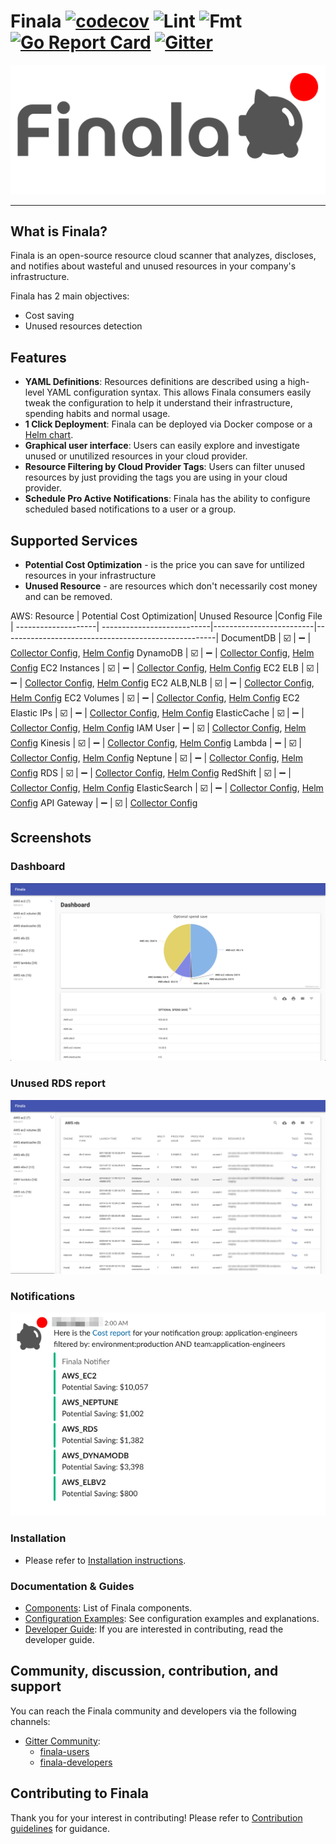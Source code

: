 # Finala [![codecov](https://codecov.io/gh/similarweb/finala/branch/master/graph/badge.svg)](https://codecov.io/gh/similarweb/finala) ![Lint](https://github.com/similarweb/finala/workflows/Lint/badge.svg) ![Fmt](https://github.com/similarweb/finala/workflows/Fmt/badge.svg) [![Go Report Card](https://goreportcard.com/badge/github.com/similarweb/finala)](https://goreportcard.com/report/github.com/similarweb/finala) [![Gitter](https://badges.gitter.im/similarweb-finala/community.svg)](https://gitter.im/similarweb-finala/community?utm_source=badge&utm_medium=badge&utm_campaign=pr-badge)

![alt Logo](https://raw.githubusercontent.com/similarweb/finala/master/docs/images/main-logo.png)

----

## What is Finala?

Finala is an open-source resource cloud scanner that analyzes, discloses, and notifies about wasteful and unused resources in your company's infrastructure.

Finala has 2 main objectives:

* Cost saving
* Unused resources detection

## Features

* **YAML Definitions**: Resources definitions are described using a high-level YAML configuration syntax. This allows Finala consumers easily tweak the configuration to help it understand their infrastructure, spending habits and normal usage.
* **1 Click Deployment**: Finala can be deployed via Docker compose or a [Helm chart](https://github.com/similarweb/finala-helm).
* **Graphical user interface**: Users can easily explore and investigate unused or unutilized resources in your cloud provider.
* **Resource Filtering by Cloud Provider Tags**: Users can filter unused resources by just providing the tags you are using in your cloud provider.
* **Schedule Pro Active Notifications**: Finala has the ability to configure scheduled based notifications to a user or a group.


## Supported Services
* **Potential Cost Optimization** - is the price you can save for untilized resources in your infrastructure
* **Unused Resource** - are resources which don't necessarily cost money and can be removed.

AWS:
Resource            | Potential Cost Optimization| Unused Resource         |Config File                                          |
--------------------| ---------------------------|-------------------------|-----------------------------------------------------|
DocumentDB          | :ballot_box_with_check:    | :heavy_minus_sign:      | [Collector Config](./configuration/collector.yaml#L29), [Helm Config](https://github.com/similarweb/finala-helm/blob/master/values.yaml#L131)
DynamoDB            | :ballot_box_with_check:    | :heavy_minus_sign:      | [Collector Config](./configuration/collector.yaml#L84), [Helm Config](https://github.com/similarweb/finala-helm/blob/master/values.yaml#L186)
EC2 Instances       | :ballot_box_with_check:    | :heavy_minus_sign:      | [Collector Config](./configuration/collector.yaml#L73), [Helm Config](https://github.com/similarweb/finala-helm/blob/master/values.yaml#L175)
EC2 ELB             | :ballot_box_with_check:    | :heavy_minus_sign:      | [Collector Config](./configuration/collector.yaml#L51), [Helm Config](https://github.com/similarweb/finala-helm/blob/master/values.yaml#L154)
EC2 ALB,NLB         | :ballot_box_with_check:    | :heavy_minus_sign:      | [Collector Config](./configuration/collector.yaml#L62), [Helm Config](https://github.com/similarweb/finala-helm/blob/master/values.yaml#L164)
EC2 Volumes         | :ballot_box_with_check:    | :heavy_minus_sign:      | [Collector Config](./configuration/collector.yaml#L189), [Helm Config](https://github.com/similarweb/finala-helm/blob/master/values.yaml#L291)
EC2 Elastic IPs     | :ballot_box_with_check:    | :heavy_minus_sign:      | [Collector Config](./configuration/collector.yaml#L186), [Helm Config](https://github.com/similarweb/finala-helm/blob/master/values.yaml#L288)
ElasticCache        | :ballot_box_with_check:    | :heavy_minus_sign:      | [Collector Config](./configuration/collector.yaml#L40), [Helm Config](https://github.com/similarweb/finala-helm/blob/master/values.yaml#L142)
IAM User            | :heavy_minus_sign:         | :ballot_box_with_check: | [Collector Config](./configuration/collector.yaml#L179), [Helm Config](https://github.com/similarweb/finala-helm/blob/master/values.yaml#L281)
Kinesis             | :ballot_box_with_check:    | :heavy_minus_sign:      | [Collector Config](./configuration/collector.yaml#L136), [Helm Config](https://github.com/similarweb/finala-helm/blob/master/values.yaml#L238)
Lambda              | :heavy_minus_sign:         | :ballot_box_with_check: | [Collector Config](./configuration/collector.yaml#L111), [Helm Config](https://github.com/similarweb/finala-helm/blob/master/values.yaml#L213)
Neptune             | :ballot_box_with_check:    | :heavy_minus_sign:      | [Collector Config](./configuration/collector.yaml#L111), [Helm Config](https://github.com/similarweb/finala-helm/blob/master/values.yaml#L224)
RDS                 | :ballot_box_with_check:    | :heavy_minus_sign:      | [Collector Config](./configuration/collector.yaml#L18), [Helm Config](https://github.com/similarweb/finala-helm/blob/master/values.yaml#L120)
RedShift            | :ballot_box_with_check:    | :heavy_minus_sign:      | [Collector Config](./configuration/collector.yaml#L153), [Helm Config](https://github.com/similarweb/finala-helm/blob/master/values.yaml#L255)
ElasticSearch       | :ballot_box_with_check:    | :heavy_minus_sign:      | [Collector Config](./configuration/collector.yaml#L164), [Helm Config](https://github.com/similarweb/finala-helm/blob/master/values.yaml#L266)
API Gateway         | :heavy_minus_sign:         | :ballot_box_with_check: | [Collector Config](./configuration/collector.yaml#L190)

## Screenshots

### Dashboard

![alt Summary](https://raw.githubusercontent.com/similarweb/finala/master/docs/images/dashboard.png)

### Unused RDS report

![alt Resources](https://raw.githubusercontent.com/similarweb/finala/master/docs/images/resource.jpg)

### Notifications

![alt Slack](https://raw.githubusercontent.com/similarweb/finala/master/docs/images/slack.png)

### Installation

* Please refer to [Installation instructions](docs/install/index.md).

### Documentation & Guides

* [Components](./docs/components.md): List of Finala components.
* [Configuration Examples](./docs/configuration_examples/README.md): See configuration examples and explanations.
* [Developer Guide](./docs/developers/index.md):  If you are interested in contributing, read the developer guide.

## Community, discussion, contribution, and support

You can reach the Finala community and developers via the following channels:

* [Gitter Community](https://gitter.im/similarweb-finala/community):
  * [finala-users](https://gitter.im/similarweb-finala/users)
  * [finala-developers](https://gitter.im/similarweb-finala/developers)

## Contributing to Finala

Thank you for your interest in contributing! Please refer to [Contribution guidelines](./CONTRIBUTING.md) for guidance.